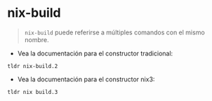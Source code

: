 # nix-build

> `nix-build` puede referirse a múltiples comandos con el mismo nombre.

- Vea la documentación para el constructor tradicional:

`tldr nix-build.2`

- Vea la documentación para el constructor nix3:

`tldr nix build.3`
